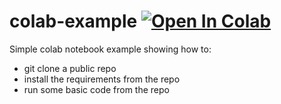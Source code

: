 # colab-example [![Open In Colab](https://colab.research.google.com/assets/colab-badge.svg)](https://colab.research.google.com/github/ganevgv/colab-example/blob/master/colab-example.ipynb)
Simple colab notebook example showing how to:
* git clone a public repo
* install the requirements from the repo
* run some basic code from the repo
